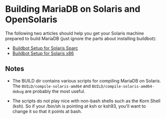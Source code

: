 # Building MariaDB on Solaris and OpenSolaris

The following two articles should help you get your Solaris machine prepared to build MariaDB (just ignore the parts about installing buildbot):

- [Buildbot Setup for Solaris Sparc](/kb/en/buildbot-setup-for-solaris-sparc/)
- [Buildbot Setup for Solaris x86](/kb/en/buildbot-setup-for-solaris-x86/)

## Notes

- The BUILD dir contains various scripts for compiling MariaDB on Solaris. The `BUILD/compile-solaris-amd64` and `BUILD/compile-solaris-amd64-debug` are probably the most useful.

- The scripts do not play nice with non-bash shells such as the Korn Shell (ksh). So if your /bin/sh is pointing at ksh or ksh93, you'll want to change it so that it points at bash.